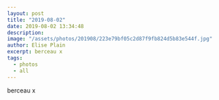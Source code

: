 ```yaml
---
layout: post
title: "2019-08-02"
date: 2019-08-02 13:34:48
description: 
image: "/assets/photos/201908/223e79bf05c2d87f9fb824d5b83e544f.jpg"
author: Elise Plain
excerpt: berceau x
tags: 
  - photos
  - all
---
```


berceau x
<p></p>
